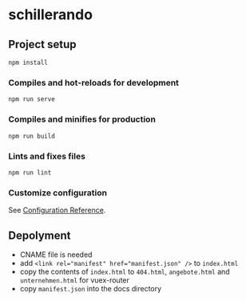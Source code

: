# schillerando

## Project setup

```
npm install
```

### Compiles and hot-reloads for development

```
npm run serve
```

### Compiles and minifies for production

```
npm run build
```

### Lints and fixes files

```
npm run lint
```

### Customize configuration

See [Configuration Reference](https://cli.vuejs.org/config/).


## Depolyment
- CNAME file is needed
- add ```<link rel="manifest" href="manifest.json" />``` to ```index.html```
- copy the contents of ```index.html``` to ```404.html```, ```angebote.html``` and ```unternehmen.html``` for vuex-router
- copy ```manifest.json``` into the docs directory
